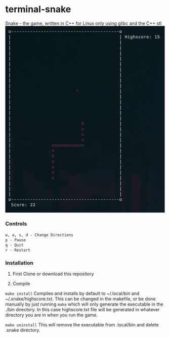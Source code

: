 # terminal-snake
Snake - the game, written in C++ for Linux only using glibc and the C++ stl
![snake demo image](img/snake.png)

### Controls
```
w, a, s, d - Change Directions
p - Pause
q - Quit
r - Restart
```

### Installation

1. First Clone or download this repository

1. Compile

`make install` Compiles and installs by default to ~/.local/bin and ~/.snake/highscore.txt.
This can be changed in the makefile, or be done manually by just running `make` 
which will only generate the executable in the ./bin directory.
In this case highscore.txt file will be generated in whatever directory you are in when you run the game.

`make uninstall` This will remove the executable from .local/bin and delete .snake directory.
